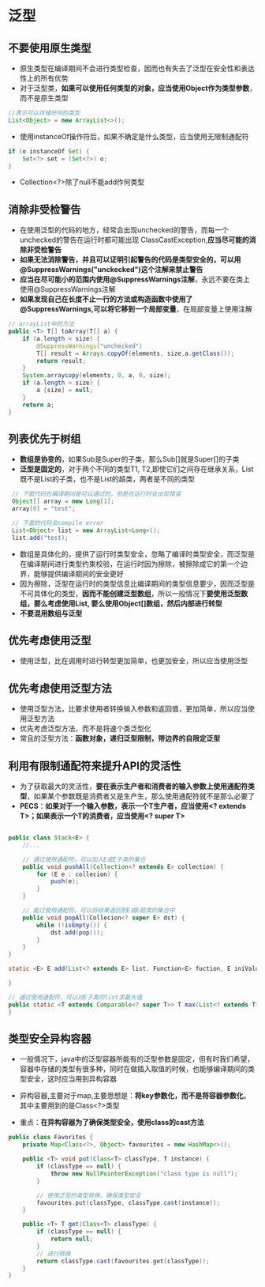 # 泛型

## 不要使用原生类型

- 原生类型在编译期间不会进行类型检查，因而也有失去了泛型在安全性和表达性上的所有优势
- 对于泛型类，**如果可以使用任何类型的对象，应当使用Object作为类型参数**，而不是原生类型

```java
//表示可以存储任何的类型
List<Object> = new ArrayList<>();
```

- 使用instanceOf操作符后，如果不确定是什么类型，应当使用无限制通配符

```java
if (o instanceOf Set) {
    Set<?> set = (Set<?>) o;
}
```

- Collection<?>除了null不能add作何类型



## 消除非受检警告

- 在使用泛型的代码的地方，经常会出现unchecked的警告，而每一个unchecked的警告在运行时都可能出现    ClassCastException,**应当尽可能的消除非受检警告**
- **如果无法消除警告，并且可以证明引起警告的代码是类型安全的，可以用@SuppressWarnings("unckecked")这个注解来禁止警告**
- **应当在尽可能小的范围内使用@SuppressWarnings注解**，永远不要在类上使用@SuppressWarnings注解
- **如果发现自己在长度不止一行的方法或构造函数中使用了@SuppressWarnings,可以将它移到一个局部变量**，在局部变量上使用注解


```java
// arrayList中的方法
public <T> T[] toArray(T[] a) {
    if (a.length < size) {
        @SuppressWarnings("unchecked")
        T[] result = Arrays.copyOf(elements, size,a.getClass());
        return result;
    }
    System.arraycopy(elements, 0, a, 0, size);
    if (a.length > size) {
        a [size] = null;
    }
    return a;
}
```

## 列表优先于树组

- **数组是协变的**，如果Sub是Super的子类，那么Sub[]就是Super[]的子类
- **泛型是固定的**，对于两个不同的类型T1, T2,即使它们之间存在继承关系，List<T1>既不是List<T2>的子类，也不是List<T2>的超类，两者是不同的类型

```java
 // 下面代码在编译期间是可以通过的，但是在运行时会出现错误
 Object[] array = new Long[1];
 array[0] = "test";

 // 下面的代码会compile error
 List<Object> list = new ArrayList<Long>();
 list.add("test);
```

- 数组是具体化的，提供了运行时类型安全，忽略了编译时类型安全，而泛型是在编译期间进行类型约束校验，在运行时因为擦除，被擦除成它的第一个边界，能够提供编译期间的安全更好
- 因为擦除，泛型在运行时的类型信息比编译期间的类型信息要少，因而泛型是不可具体化的类型，**因而不能创建泛型数组**，所以一般情况下**要使用泛型数组，要么考虑使用List, 要么使用Object[]数组，然后内部进行转型**
- **不要混用数组与泛型**


## 优先考虑使用泛型

- 使用泛型，比在调用时进行转型更加简单，也更加安全，所以应当使用泛型


## 优先考虑使用泛型方法

- 使用泛型方法，比要求使用者转换输入参数和返回值，更加简单，所以应当使用泛型方法
- 优先考虑泛型方法，而不是将速个类泛型化
- 常且的泛型方法：**函数对象，递归泛型限制，带边界的自限定泛型**


## 利用有限制通配符来提升API的灵活性

- 为了获取最大的灵活性，**要在表示生产者和消费者的输入参数上使用通配符类型**，如果某个参数既是消费者又是生产生，那么使用通配符就不是那么必要了
- **PECS**：**如果对于一个输入参数，表示一个T生产者，应当使用<? extends T>；如果表示一个T的消费者，应当使用<? super T>**

```java

public class Stack<E> {
    //...

    // 通过使用通配符，可以加入E或E子类的集合
    public void pushAll(Collection<? extends E> collection) {
        for (E e : collecion) {
            push(e);
        }
    }

    // 能过使用通配符，可以将结果返回到E或E超类的集合中
    public void popAll(Collecion<? super E> dst) {
        while (!isEmpty()) {
            dst.add(pop());
        }
    }
}

static <E> E add(List<? extends E> list, Function<E> fuction, E iniValue) {

}

// 通过使用通配符，可以对E子类的list求最大值
public static <T extends Comparable<? super T>> T max(List<? extends T> list) {
}
```

## 类型安全异构容器

- 一般情况下，java中的泛型容器所能有的泛型参数是固定，但有时我们希望，容器中存储的类型有很多种，同时在做插入取值的时候，也能够编译期间的类型安全，这时应当用到异构容器

- 异构容器,主要对于map,主要思想是：**将key参数化，而不是将容器参数化**。其中主要用到的是Class<?>类型

- 重点：**在异构容器为了确保类型安全，使用class的cast方法**

```java
public class Favorites {
    private Map<Class<?>, Object> favourites = new HashMap<>();

    public <T> void put(Class<T> classType, T instance) {
        if (classType == null) {
            throw new NullPointerException("class type is null");
        }

        // 使用泛型的类型转换，确保类型安全
        favourites.put(classType, classType.cast(instance));
    }

    public <T> T get(Class<T> classType) {
        if (classType == null) {
            return null;
        }
        // 进行转换
        return classType.cast(favourites.get(classType));
    }
}
```